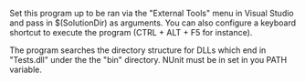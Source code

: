 Set this program up to be ran via the "External Tools" menu in Visual Studio and pass in $(SolutionDir) as arguments. You can also configure a keyboard shortcut to execute the program (CTRL + ALT + F5 for instance).

The program searches the directory structure for DLLs which end in "Tests.dll" under the the "bin" directory. NUnit must be in set in you PATH variable.

